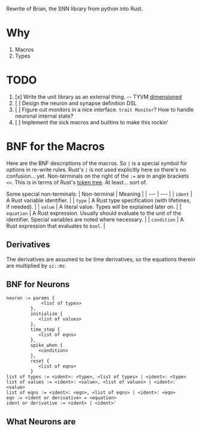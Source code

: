 Rewrite of Brian, the SNN library from python into Rust.

# Why

1. Macros
1. Types

# TODO

1. [x] Write the unit library as an external thing. -- TYVM [dimensioned](https://docs.rs/dimensioned/0.7.0/dimensioned/index.html)
1. [ ] Design the neuron and synapse definition DSL
1. [ ] Figure out monitors in a nice interface. `trait Monitor`? How to handle neuronal internal state?
1. [ ] Implement the sick macros and builtins to make this rockin'

# BNF for the Macros

Here are the BNF descriptions of the macros. So `|` is a special symbol for options in re-write rules.
Rust's `|` is not used explicitly here so there's no confusion... yet.
Non-terminals on the right of the `:=` are in angle brackets `<>`.
This is in terms of Rust's [token tree](https://doc.rust-lang.org/proc_macro/enum.TokenTree.html).
At least... sort of.

Some special non-terminals:
| Non-terminal | Meaning |
| --- | --- |
| `ident` | A Rust variable identifier. |
| `type` | A Rust type specification (with lifetimes, if needed). |
| `value` | A literal value. Types will be explained later on. |
| `equation` | A Rust expression. Usually should evaluate to the unit of the identifier. Special variables are noted where necessary. |
| `condition` | A Rust expression that evaluates to `bool`. |

## Derivatives

The derivatives are assumed to be time derivatives, so the equations therein are multiplied
by `si::Hz`.

## BNF for Neurons


```
neuron := params {
             <list of types>
         },
         initialize {
            <list of values>
         },
         time_step {
            <list of eqns>
         },
         spike_when {
            <condition>
         },
         reset {
            <list of eqns>
         }
list of types := <ident>: <type>, <list of types> | <ident>: <type>
list of values := <ident>: <value>, <list of values> | <ident>: <value>
list of eqns := <ident>: <eqn>, <list of eqns> | <ident>: <eqn>
eqn := <ident or derivative> = <equation>
ident or derivative := <ident> | <ident>'
```

## What Neurons are


